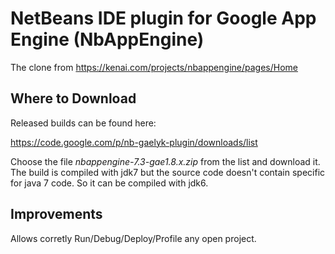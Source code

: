NetBeans IDE plugin for Google App Engine (NbAppEngine)
=======================================================

The clone from https://kenai.com/projects/nbappengine/pages/Home

Where to Download
-----------------

Released builds can be found here:


https://code.google.com/p/nb-gaelyk-plugin/downloads/list

Choose the file  _nbappengine-7.3-gae1.8.x.zip_  from the list and download it.
The build is compiled with jdk7 but the source code doesn't contain specific for java 7 code. So it can be 
compiled with jdk6.

Improvements
------------

Allows corretly Run/Debug/Deploy/Profile any open project.



